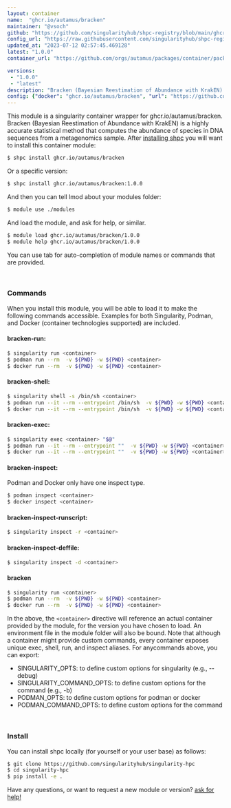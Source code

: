 ```yaml
---
layout: container
name:  "ghcr.io/autamus/bracken"
maintainer: "@vsoch"
github: "https://github.com/singularityhub/shpc-registry/blob/main/ghcr.io/autamus/bracken/container.yaml"
config_url: "https://raw.githubusercontent.com/singularityhub/shpc-registry/main/ghcr.io/autamus/bracken/container.yaml"
updated_at: "2023-07-12 02:57:45.469128"
latest: "1.0.0"
container_url: "https://github.com/orgs/autamus/packages/container/package/bracken"

versions:
 - "1.0.0"
 - "latest"
description: "Bracken (Bayesian Reestimation of Abundance with KrakEN) is a highly accurate statistical method that computes the abundance of species in DNA sequences from a metagenomics sample."
config: {"docker": "ghcr.io/autamus/bracken", "url": "https://github.com/orgs/autamus/packages/container/package/bracken", "maintainer": "@vsoch", "description": "Bracken (Bayesian Reestimation of Abundance with KrakEN) is a highly accurate statistical method that computes the abundance of species in DNA sequences from a metagenomics sample.", "latest": {"1.0.0": "sha256:191ed4df49157c121e212132ef822bf262a0a6fbe77a12d26104e03ab6eabfcd"}, "tags": {"1.0.0": "sha256:191ed4df49157c121e212132ef822bf262a0a6fbe77a12d26104e03ab6eabfcd", "latest": "sha256:191ed4df49157c121e212132ef822bf262a0a6fbe77a12d26104e03ab6eabfcd"}}
---
```


This module is a singularity container wrapper for ghcr.io/autamus/bracken.
Bracken (Bayesian Reestimation of Abundance with KrakEN) is a highly accurate statistical method that computes the abundance of species in DNA sequences from a metagenomics sample.
After [installing shpc](#install) you will want to install this container module:


```bash
$ shpc install ghcr.io/autamus/bracken
```

Or a specific version:

```bash
$ shpc install ghcr.io/autamus/bracken:1.0.0
```

And then you can tell lmod about your modules folder:

```bash
$ module use ./modules
```

And load the module, and ask for help, or similar.

```bash
$ module load ghcr.io/autamus/bracken/1.0.0
$ module help ghcr.io/autamus/bracken/1.0.0
```

You can use tab for auto-completion of module names or commands that are provided.

<br>

### Commands

When you install this module, you will be able to load it to make the following commands accessible.
Examples for both Singularity, Podman, and Docker (container technologies supported) are included.

#### bracken-run:

```bash
$ singularity run <container>
$ podman run --rm  -v ${PWD} -w ${PWD} <container>
$ docker run --rm  -v ${PWD} -w ${PWD} <container>
```

#### bracken-shell:

```bash
$ singularity shell -s /bin/sh <container>
$ podman run --it --rm --entrypoint /bin/sh  -v ${PWD} -w ${PWD} <container>
$ docker run --it --rm --entrypoint /bin/sh  -v ${PWD} -w ${PWD} <container>
```

#### bracken-exec:

```bash
$ singularity exec <container> "$@"
$ podman run --it --rm --entrypoint ""  -v ${PWD} -w ${PWD} <container> "$@"
$ docker run --it --rm --entrypoint ""  -v ${PWD} -w ${PWD} <container> "$@"
```

#### bracken-inspect:

Podman and Docker only have one inspect type.

```bash
$ podman inspect <container>
$ docker inspect <container>
```

#### bracken-inspect-runscript:

```bash
$ singularity inspect -r <container>
```

#### bracken-inspect-deffile:

```bash
$ singularity inspect -d <container>
```



#### bracken

```bash
$ singularity run <container>
$ podman run --rm  -v ${PWD} -w ${PWD} <container>
$ docker run --rm  -v ${PWD} -w ${PWD} <container>
```


In the above, the `<container>` directive will reference an actual container provided
by the module, for the version you have chosen to load. An environment file in the
module folder will also be bound. Note that although a container
might provide custom commands, every container exposes unique exec, shell, run, and
inspect aliases. For anycommands above, you can export:

 - SINGULARITY_OPTS: to define custom options for singularity (e.g., --debug)
 - SINGULARITY_COMMAND_OPTS: to define custom options for the command (e.g., -b)
 - PODMAN_OPTS: to define custom options for podman or docker
 - PODMAN_COMMAND_OPTS: to define custom options for the command

<br>

### Install

You can install shpc locally (for yourself or your user base) as follows:

```bash
$ git clone https://github.com/singularityhub/singularity-hpc
$ cd singularity-hpc
$ pip install -e .
```

Have any questions, or want to request a new module or version? [ask for help!](https://github.com/singularityhub/singularity-hpc/issues)